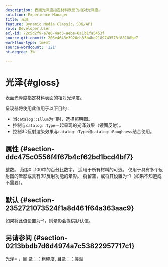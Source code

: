```yaml
---
description: 表面光泽度指定材料表面的相对光泽度。
solution: Experience Manager
title: 光泽
feature: Dynamic Media Classic，SDK/API
role: Developer,User
exl-id: 72c5d2f9-a7e6-4ad3-aebe-6a1b1fa5453f
source-git-commit: 206e4643e3926cb85b4be2189743578f88180be7
workflow-type: tm+mt
source-wordcount: '121'
ht-degree: 3%

---
```


# 光泽{#gloss}

表面光泽度指定材料表面的相对光泽度。

呈现器将使用此值用于以下目的：

* 当`catalog::Illum`为–1时，选择照明图。
* 控制与`catalog::Type`一起呈现的光泽效果（镜面反射）。
* 控制3D反射渲染效果与`catalog::Type`和`catalog::Roughness`结合使用。

## 属性 {#section-ddc475c0556f4f67b4cf62bd1bcd4bf7}

整数。 范围0...100中的百分比数字。 适用于所有材料的可选。 仅用于具有多个反射图的晕影或具有3D反射功能的晕影。 将留空，或将其设置为–1（如果不知道或不需要）。

## 默认 {#section-2352721073524f1a8d461f64a363aac9}

如果将此值设置为–1，则晕影会提供默认值。

## 另请参阅 {#section-0213bbdb7d6d4974a7c53822957717c1}

[光泽=](../../../../../ir-api/http-protocol/image-rendering-api-ref/c-ir-http-protocol-ref/c-ir-http-protocol-command-reference/r-ir-http-gloss.md#reference-325aef2ee51e4e1584a06047427340ca) ，目 [录：：粗糙度](../../../../../ir-api/material-cat/image-rendering-api-ref/c-ir-material-catalog/c-ir-material-data-reference/r-ir-roughness.md#reference-79f748ac642745e3b81795a99f61fa99), [目录：：类型](../../../../../ir-api/material-cat/image-rendering-api-ref/c-ir-material-catalog/c-ir-material-data-reference/r-ir-cat-type.md#reference-9bea147dda9f4e74bc0ec79dcc0d9161)
